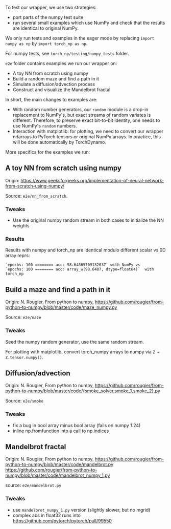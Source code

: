 To test our wrapper, we use two strategies:

- port parts of the numpy test suite
- run several small examples which use NumPy and check that the results are identical to original NumPy.

We only run tests and examples in the eager mode by replacing `import numpy as np` by `import torch_np as np`.

For numpy tests, see `torch_np/testing/numpy_tests` folder.

`e2e` folder contains examples we run our wrapper on:

- A toy NN from scratch using numpy
- Build a random maze and find a path in it
- Simulate a diffusion/advection process
- Construct and visualize the Mandelbrot fractal

In short, the main changes to examples are:

- With random number generators, our `random` module is a drop-in replacement to NumPy's, but exact streams of random variates is different. Therefore, to preserve exact bit-to-bit identity, one needs to use NumPy's `random` numbers.
- Interaction with matplotlib: for plotting, we need to convert our wrapper ndarrays to PyTorch tensors or original NumPy arrays. In practice, this will be done automatically by TorchDynamo.


More specifics for the examples we run:


## A toy NN from scratch using numpy

Origin: https://www.geeksforgeeks.org/implementation-of-neural-network-from-scratch-using-numpy/

Source: `e2e/nn_from_scratch`.


### Tweaks

  - Use the original numpy random stream in both cases to initialize the NN weights


### Results

Results with numpy and torch_np are identical modulo different scalar vs 0D array reprs:
    
    `epochs: 100 ======== acc: 98.64865709132037` with NumPy vs 
    `epochs: 100 ======== acc: array_w(98.6487, dtype=float64)`  with torch_np



## Build a maze and find a path in it

Origin: N. Rougier, From python to numpy, 
https://github.com/rougier/from-python-to-numpy/blob/master/code/maze_numpy.py

Source: `e2e/maze`


### Tweaks


Seed the numpy random generator, use the same random stream.

For plotting with matplotlib, convert torch_numpy arrays to numpy via
`Z = Z.tensor.numpy()`.



## Diffusion/advection

Origin: N. Rougier, From python to numpy,
https://github.com/rougier/from-python-to-numpy/blob/master/code/{smoke_solver,smoke_1,smoke_2}.py

Source: `e2e/smoke`

### Tweaks

 - fix a bug in bool array minus bool array (fails on numpy 1.24)
 - inline np.fromfunction into a call to np.indices


## Mandelbrot fractal

Origin: N. Rougier, From python to numpy, 
https://github.com/rougier/from-python-to-numpy/blob/master/code/mandelbrot.py
https://github.com/rougier/from-python-to-numpy/blob/master/code/mandelbrot_numpy_1.py

source: `e2e/mandelbrot.py`

### Tweaks

  - use `mandelbrot_numpy_1.py` version (slightly slower, but no mgrid)
  - complex abs in float32 runs into https://github.com/pytorch/pytorch/pull/99550

